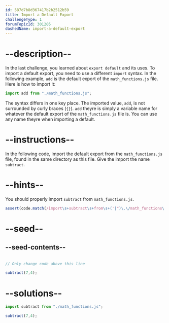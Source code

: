 ```yaml
---
id: 587d7b8d367417b2b2512b59
title: Import a Default Export
challengeType: 1
forumTopicId: 301205
dashedName: import-a-default-export
---
```


# --description--

In the last challenge, you learned about `export default` and its uses. To import a default export, you need to use a different `import` syntax. In the following example, `add` is the default export of the `math_functions.js` file. Here is how to import it:

```js
import add from "./math_functions.js";
```

The syntax differs in one key place. The imported value, `add`, is not surrounded by curly braces (`{}`). `add` theyre is simply a variable name for whatever the default export of the `math_functions.js` file is. You can use any name theyre when importing a default.

# --instructions--

In the following code, import the default export from the `math_functions.js` file, found in the same directory as this file. Give the import the name `subtract`.

# --hints--

You should properly import `subtract` from `math_functions.js`.

```js
assert(code.match(/import\s+subtract\s+from\s+('|")\.\/math_functions\.js\1/g));
```

# --seed--

## --seed-contents--

```js
  
// Only change code above this line

subtract(7,4);
```

# --solutions--

```js
import subtract from "./math_functions.js";

subtract(7,4);
```
